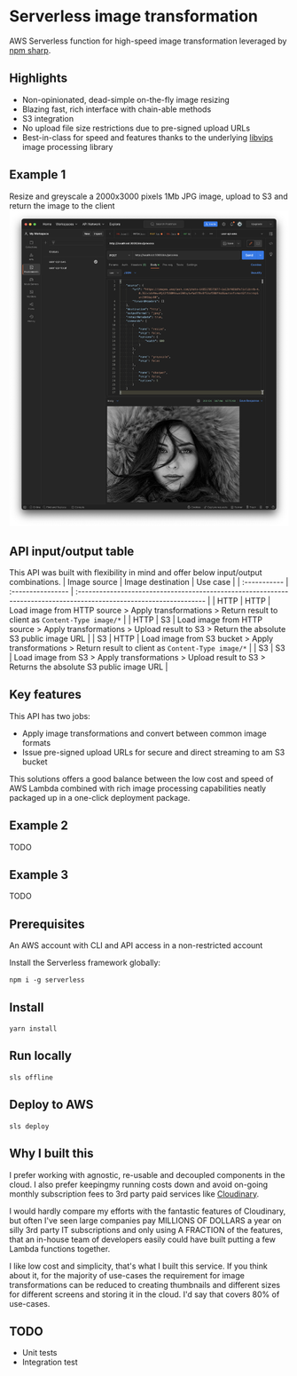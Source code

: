 # Serverless image transformation

AWS Serverless function for high-speed image transformation leveraged by [npm sharp](https://www.npmjs.com/package/sharp).

## Highlights

- Non-opinionated, dead-simple on-the-fly image resizing
- Blazing fast, rich interface with chain-able methods
- S3 integration
- No upload file size restrictions due to pre-signed upload URLs
- Best-in-class for speed and features thanks to the underlying [libvips](https://www.libvips.org/) image processing library

## Example 1

Resize and greyscale a 2000x3000 pixels 1Mb JPG image, upload to S3 and return the image to the client
![Postman testing](./docs/postman-testing.png)

## API input/output table

This API was built with flexibility in mind and offer below input/output combinations.
| Image source | Image destination | Use case |
| :----------- | :---------------- | :------------------------------------------------------------------------------------------------------------------ |
| HTTP | HTTP | Load image from HTTP source > Apply transformations > Return result to client as `Content-Type image/*` |
| HTTP | S3 | Load image from HTTP source > Apply transformations > Upload result to S3 > Return the absolute S3 public image URL |
| S3 | HTTP | Load image from S3 bucket > Apply transformations > Return result to client as `Content-Type image/*` |
| S3 | S3 | Load image from S3 > Apply transformations > Upload result to S3 > Returns the absolute S3 public image URL |

## Key features

This API has two jobs:

- Apply image transformations and convert between common image formats
- Issue pre-signed upload URLs for secure and direct streaming to am S3 bucket

This solutions offers a good balance between the low cost and speed of AWS Lambda combined with rich image processing capabilities neatly packaged up in a one-click deployment package.

## Example 2

TODO

## Example 3

TODO

## Prerequisites

An AWS account with CLI and API access in a non-restricted account

Install the Serverless framework globally:

```
npm i -g serverless
```

## Install

```
yarn install
```

## Run locally

```
sls offline
```

## Deploy to AWS

```
sls deploy
```

## Why I built this

I prefer working with agnostic, re-usable and decoupled components in the cloud. I also prefer keepingmy running costs down and avoid on-going monthly subscription fees to 3rd party paid services like [Cloudinary](https://cloudinary.com/).

I would hardly compare my efforts with the fantastic features of Cloudinary, but often I've seen large companies pay MILLIONS OF DOLLARS a year on silly 3rd party IT subscriptions and only using A FRACTION of the features, that an in-house team of developers easily could have built putting a few Lambda functions together.

I like low cost and simplicity, that's what I built this service.
If you think about it, for the majority of use-cases the requirement for image transformations can be reduced to creating thumbnails and different sizes for different screens and storing it in the cloud. I'd say that covers 80% of use-cases.

## TODO

- Unit tests
- Integration test
